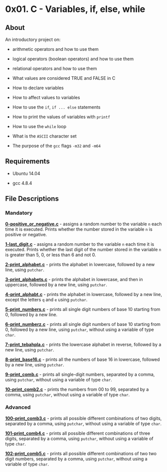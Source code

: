 # 0x01. C - Variables, if, else, while

## About

An introductory project on:

- arithmetic operators and how to use them

- logical operators (boolean operators) and how to use them

- relational operators and how to use them

- What values are considered TRUE and FALSE in C

- How to declare variables

- How to affect values to variables

- How to use the `if`, `if ... else` statements

- How to print the values of variables with `printf`

- How to use the `while` loop

- What is the `ASCII` character set

- The purpose of the `gcc` flags `-m32` and `-m64`

## Requirements

- Ubuntu 14.04

- gcc 4.8.4

## File Descriptions

### Mandatory

**[0-positive_or_negative.c](0-positive_or_negative.c)** - assigns a random number to the variable `n` each time it is executed. Prints whether the number stored in the variable `n` is positive or negative.



**[1-last_digit.c](1-last_digit.c)** - assigns a random number to the variable `n` each time it is executed. Prints whether the last digit of the number stored in the variable `n` is greater than 5, 0, or less than 6 and not 0.



**[2-print_alphabet.c](2-print_alphabet.c)** - prints the alphabet in lowercase, followed by a new line, using `putchar`.



**[3-print_alphabets.c](3-print_alphabets.c)** - prints the alphabet in lowercase, and then in uppercase, followed by a new line, using `putchar`.



**[4-print_alphabt.c](4-print_alphabt.c)** - prints the alphabet in lowercase, followed by a new line, except the letters `q` and `e` using `putchar`.



**[5-print_numbers.c](5-print_numbers.c)** - prints all single digit numbers of base 10 starting from 0, followed by a new line.



**[6-print_numberz.c](6-print_numberz.c)** - prints all single digit numbers of base 10 starting from 0, followed by a new line, using `putchar`, without using a variable of type `char`.



**[7-print_tebahpla.c](7-print_tebahpla.c)** - prints the lowercase alphabet in reverse, followed by a new line, using `putchar`.



**[8-print_base16.c](8-print_base16.c)** - prints all the numbers of base 16 in lowercase, followed by a new line, using `putchar`.



**[9-print_comb.c](9-print_comb.c)** - prints all single-digit numbers, separated by a comma, using `putchar`, without using a variable of type `char`.



**[10-print_comb2.c](10-print_comb2.c)** - prints the numbers from 00 to 99, separated by a comma, using `putchar`, without using a variable of type `char`.



### Advanced

**[100-print_comb3.c](100-print_comb3.c)** - prints all possible different combinations of two digits, separated by a comma, using `putchar`, without using a variable of type `char`.



**[101-print_comb4.c](101-print_comb4.c)** - prints all possible different combinations of three digits, separated by a comma, using `putchar`, without using a variable of type `char`.



**[102-print_comb5.c](102-print_comb5.c)** - prints all possible different combinations of two two digit numbers, separated by a comma, using `putchar`, without using a variable of type `char`.
